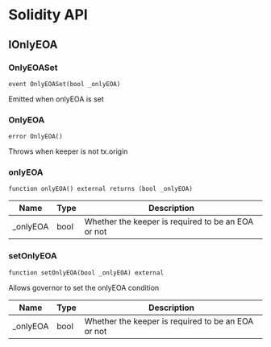 # Solidity API

## IOnlyEOA

### OnlyEOASet

```solidity
event OnlyEOASet(bool _onlyEOA)
```

Emitted when onlyEOA is set

### OnlyEOA

```solidity
error OnlyEOA()
```

Throws when keeper is not tx.origin

### onlyEOA

```solidity
function onlyEOA() external returns (bool _onlyEOA)
```

| Name      | Type | Description                                        |
| --------- | ---- | -------------------------------------------------- |
| \_onlyEOA | bool | Whether the keeper is required to be an EOA or not |

### setOnlyEOA

```solidity
function setOnlyEOA(bool _onlyEOA) external
```

Allows governor to set the onlyEOA condition

| Name      | Type | Description                                        |
| --------- | ---- | -------------------------------------------------- |
| \_onlyEOA | bool | Whether the keeper is required to be an EOA or not |

